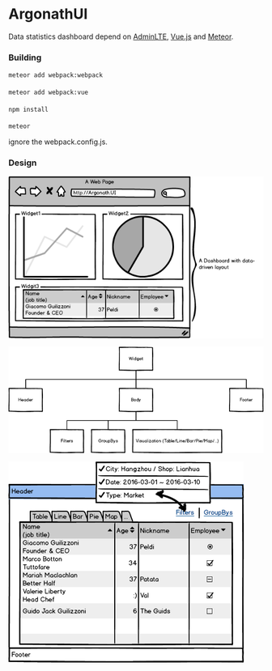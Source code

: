 # ArgonathUI

Data statistics dashboard depend on [AdminLTE](https://almsaeedstudio.com/), [Vue.js](http://cn.vuejs.org/) and [Meteor](https://www.meteor.com/).

### Building

``` bash
meteor add webpack:webpack

meteor add webpack:vue

npm install

meteor
```

ignore the webpack.config.js.

### Design

![image](./doc/dashboard-sample.png)

![image](./doc/widget-struct.png)

![image](./doc/widget-sample.png)
